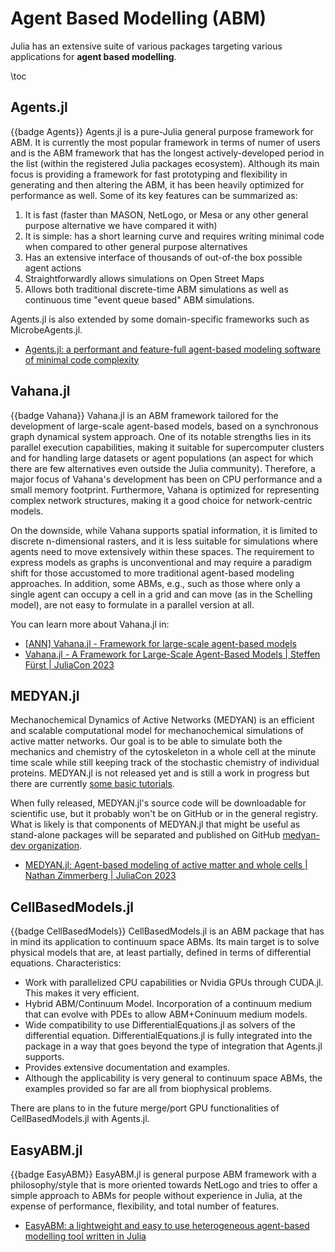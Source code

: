 # Agent Based Modelling (ABM)

Julia has an extensive suite of various packages targeting various applications for **agent based modelling**.

\toc

## Agents.jl
{{badge Agents}}
Agents.jl is a pure-Julia general purpose framework for ABM. It is currently the most popular framework in terms of numer of users and is the ABM framework that has the longest actively-developed period in the list (within the registered Julia packages ecosystem). 
Although its main focus is providing a framework for fast prototyping and flexibility in generating and then altering the ABM, 
it has been heavily optimized for performance as well. Some of its key features can be summarized as:

1. It is fast (faster than MASON, NetLogo, or Mesa or any other general purpose alternative we have compared it with)
2. It is simple: has a short learning curve and requires writing minimal code when compared to other general purpose alternatives
3. Has an extensive interface of thousands of out-of-the box possible agent actions
4. Straightforwardly allows simulations on Open Street Maps
5. Allows both traditional discrete-time ABM simulations as well as continuous time "event queue based" ABM simulations.

Agents.jl is also extended by some domain-specific frameworks such as MicrobeAgents.jl.

- [Agents.jl: a performant and feature-full agent-based modeling software of minimal code complexity](https://journals.sagepub.com/doi/10.1177/00375497211068820)

## Vahana.jl
{{badge Vahana}}
Vahana.jl is an ABM framework tailored for the development of large-scale agent-based models, based on a synchronous graph dynamical system approach. One of its notable strengths lies in its parallel execution capabilities, making it suitable for supercomputer clusters and for handling large datasets or agent populations (an aspect for which there are few alternatives even outside the Julia community). Therefore, a major focus of Vahana's development has been on CPU performance and a small memory footprint. Furthermore, Vahana is optimized for representing complex network structures, making it a good choice for network-centric models.

On the downside, while Vahana supports spatial information, it is limited to discrete n-dimensional rasters, and it is less suitable for simulations where agents need to move extensively within these spaces. The requirement to express models as graphs is unconventional and may require a paradigm shift for those accustomed to more traditional agent-based modeling approaches. In addition, some ABMs, e.g., such as those where only a single agent can occupy a cell in a grid and can move (as in the Schelling model), are not easy to formulate in a parallel version at all.

You can learn more about Vahana.jl in:

- [[ANN] Vahana.jl - Framework for large-scale agent-based models](https://discourse.julialang.org/t/ann-vahana-jl-framework-for-large-scale-agent-based-models/102024)
- [Vahana.jl - A Framework for Large-Scale Agent-Based Models | Steffen Fürst | JuliaCon 2023](https://www.youtube.com/watch?v=-318ec-kCBM)

## MEDYAN.jl
<!-- MEDYAN.jl is not released yet! -->
<!-- {{badge MEDYAN}} -->
Mechanochemical Dynamics of Active Networks (MEDYAN) is an efficient and scalable computational model for mechanochemical simulations of active matter networks. Our goal is to be able to simulate both the mechanics and chemistry of the cytoskeleton in a whole cell at the minute time scale while still keeping track of the stochastic chemistry of individual proteins. MEDYAN.jl is not released yet and is still a work in progress but there are currently [some basic tutorials](https://medyan.org/julia-docs/dev/tutorials/1install.html).

When fully released, MEDYAN.jl's source code will be downloadable for scientific use, but it probably won't be on GitHub or in the general registry. What is likely is that components of MEDYAN.jl that might be useful as stand-alone packages will be separated and published on GitHub [medyan-dev organization](https://github.com/medyan-dev).

- [MEDYAN.jl: Agent-based modeling of active matter and whole cells | Nathan Zimmerberg | JuliaCon 2023](https://www.youtube.com/watch?v=0WU7xs3aY4A)

## CellBasedModels.jl
{{badge CellBasedModels}}
CellBasedModels.jl is an ABM package that has in mind its application to continuum space ABMs. Its main target is to solve physical models that are, at least partially, defined in terms of differential equations.
Characteristics:
 - Work with parallelized CPU capabilities or Nvidia GPUs through CUDA.jl. This makes it very efficient.
 - Hybrid ABM/Continuum Model. Incorporation of a continuum medium that can evolve with PDEs to allow ABM+Coninuum medium models.
 - Wide compatibility to use DifferentialEquations.jl as solvers of the differential equation. DifferentialEquations.jl is fully integrated into the package in a way that goes beyond the type of integration that Agents.jl supports. 
 - Provides extensive documentation and examples.
 - Although the applicability is very general to continuum space ABMs, the examples provided so far are all from biophysical problems. 

There are plans to in the future merge/port GPU functionalities of CellBasedModels.jl with Agents.jl.

## EasyABM.jl
{{badge EasyABM}}
EasyABM.jl is general purpose ABM framework with a philosophy/style that is more oriented towards NetLogo and tries to offer a simple approach to ABMs for people without experience in Julia, at the expense of performance, flexibility, and total number of features.

- [EasyABM: a lightweight and easy to use heterogeneous agent-based modelling tool written in Julia](https://arxiv.org/abs/2207.02107)
